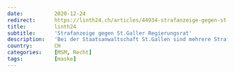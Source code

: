 ```yaml
---
date:          2020-12-24
redirect:      https://linth24.ch/articles/44934-strafanzeige-gegen-st-galler-regierungsrat
title:         linth24
subtitle:      'Strafanzeige gegen St.Galler Regierungsrat'
description:   'Bei der Staatsanwaltschaft St.Gallen sind mehrere Strafanzeigen gegen Regierungsrat Stefan Kölliker eingegangen. Der Grund: Die Maskenpflicht in der Oberstufe.'
country:       CH
categories:    [MSM, Recht]
tags:          [maske]
---
```

